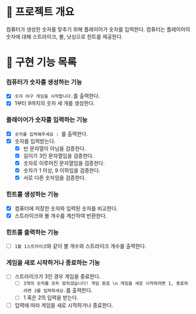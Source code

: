 # 💪 프로젝트 개요

컴퓨터가 생성한 숫자를 맞추기 위해 플레이어가 숫자를 입력한다.
컴퓨터는 플레이어의 숫자에 대해 스트라이크, 볼, 낫싱으로 힌트를 제공한다.

# 📝 구현 기능 목록

### 컴퓨터가 숫자를 생성하는 기능

- [x] `숫자 야구 게임을 시작합니다.`를 출력한다.
- [x] 1부터 9까지의 숫자 세 개를 생성한다.

### 플레이어가 숫자를 입력하는 기능

- [x] `숫자를 입력해주세요 : `를 출력한다.
- [x] 숫자를 입력받는다.
    - [x] 빈 문자열이 아님을 검증한다.
    - [x] 길이가 3인 문자열임을 검증한다.
    - [x] 숫자로 이루어진 문자열임을 검증한다.
    - [x] 숫자가 1 이상, 9 이하임을 검증한다.
    - [x] 서로 다른 숫자임을 검증한다.

### 힌트를 생성하는 기능

- [x] 컴퓨터에 저장한 숫자와 입력된 숫자를 비교한다.
- [x] 스트라이크와 볼 개수를 계산하여 반환한다.

### 힌트를 출력하는 기능

- [ ] `1볼 1스트라이크`와 같이 볼 개수와 스트라이크 개수를 출력한다.

### 게임을 새로 시작하거나 종료하는 기능

- [ ] 스트라이크가 3인 경우 게임을 종료한다.
    - [ ] `3개의 숫자를 모두 맞히셨습니다! 게임 종료 \n 게임을 새로 시작하려면 1, 종료하려면 2를 입력하세요.`를 출력한다.
    - [ ] 1 혹은 2의 입력을 받는다.
- [ ] 입력에 따라 게임을 새로 시작하거나 종료한다.
